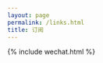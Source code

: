 ```yaml
---
layout: page
permalink: /links.html
title: 订阅
---
```

<section class="page-content">
  <section class="post-list">

  </section>
</section>
{% include wechat.html %}

<script>
  document.addEventListener("DOMContentLoaded", function() {
    fetch('https://cos.lhasa.icu/data/rss_data.json')
      .then(response => response.json())
      .then(rss_data => {
        const container = document.querySelector('.post-list');
        rss_data.forEach(post => {
          const article = document.createElement('article');
          article.classList.add('post-item');
          
          article.innerHTML = `
            <i class="post-item-thumb" style="background-image:url(${post.avatar})"></i>
            <section class="post-item-summary">
              <h3 class="post-item-title">
                <a class="post-item-link" href="${post.link}" title="${post.title}" target="_blank">${post.title}</a>
              </h3>
              <time class="post-item-date timeago" datetime="${new Date(post.date).toISOString()}">${new Date(post.date).toLocaleDateString()}</time>
              <address class="post-item-date links-name">${post.name}</address>
            </section>
          `;
          
          container.appendChild(article);
        });
      })
      .catch(error => console.error('Error loading RSS data:', error));
  });
</script>
